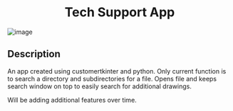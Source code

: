 <h1 align="center">Tech Support App</h1>

![image](https://github.com/gflores34/tech-support-app/assets/63570510/1ab17bef-4ea3-4346-be61-cb1c5c682b72)

<h2>Description</h2>
An app created using customertkinter and python. 
Only current function is to search a directory and subdirectories for a file. 
Opens file and keeps search window on top to easily search for additional drawings.

Will be adding additional features over time.

